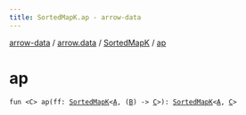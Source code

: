 ```yaml
---
title: SortedMapK.ap - arrow-data
---
```


[arrow-data](../../index.html) / [arrow.data](../index.html) / [SortedMapK](index.html) / [ap](./ap.html)

# ap

`fun <C> ap(ff: `[`SortedMapK`](index.html)`<`[`A`](index.html#A)`, (`[`B`](index.html#B)`) -> `[`C`](ap.html#C)`>): `[`SortedMapK`](index.html)`<`[`A`](index.html#A)`, `[`C`](ap.html#C)`>`